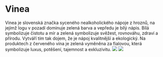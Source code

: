 # Vinea
Vinea je slovenská značka syceného nealkoholického nápoje z hroznů, na jejímž logu v pozadí dominuje zelená barva a vepředu je bílý nápis. Bílá symbolizuje čistotu a mír a zelená symbolizuje svěžest, rovnováhu, zdraví a přírodu. Vytváří tím tak dojem, že je nápoj kvalitnější a ekologický. Na produktech z červeného vína je zelená vyměněna za fialovou, která symbolizuje luxus, potěšení, tajemnost a exkluzivitu.
![](![image](https://github.com/user-attachments/assets/1c38913a-caf0-44fe-b9b1-6d3b7af8cbfc))
![](![image](https://github.com/user-attachments/assets/684d1999-d47a-453e-ba1c-3b1566e916e5))
